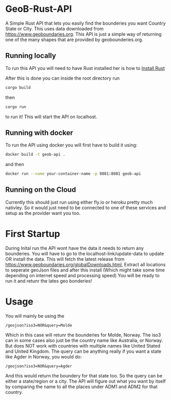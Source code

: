 # GeoB-Rust-API
A Simple Rust API that lets you easily find the bounderies you want Country State or City. This uses data downloaded from https://www.geoboundaries.org. This API is just a simple way of returning one of the many shapes that are provided by geobounderies.org.

## Running locally

To run this API you will need to have Rust installed her is how to [Install Rust](https://www.rust-lang.org/tools/install) 

After this is done you can inside the root directory run
```sh
cargo build
```
then
```sh
cargo run
```

to run it! This will start the API on localhost.

## Running with docker

To run the API using docker you will first have to build it using: 
```sh
docker build -t geob-api .
```

and then 
```sh
docker run --name your-container-name -p 8081:8081 geob-api
```

## Running on the Cloud
Currently this should just run using either fly.io or heroku pretty much nativley. So it would just need to be connected to one of these services and setup as the provider want you too.

# First Startup
During Inital run the API wont have the data it needs to return any bounderies. You will have to go to the localhost-link/update-data to update OR install the data. This will fetch the latest release from https://www.geoboundaries.org/globalDownloads.html, Extract all locations to seperate geoJson files and after this install (Which might take some time depending on internet speed and processing speed) You will be ready to run it and retunr the lates geo bonderies!

# Usage 
You will mainly be using the 
```
/geojson?iso3=NOR&query=Molde
```
Which in this case will retunr the bounderies for Molde, Norway. The iso3 can in some cases also just be the country name like Australia, or Norway. But does NOT work with countries with multiple names like United Stated and United Kingdom. The query can be anything really if you want a state like Agder in Norway, you would do: 
```
/geojson?iso3=NOR&query=Agder
```
And this would return the boundery for that state too. So the query can be either a state/region or a city. The API will figure out what you want by itself by comparing the name to all the places under ADM1 and ADM2 for that country.
